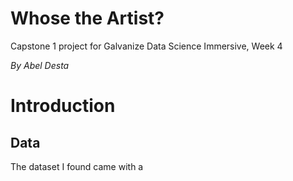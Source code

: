 # Whose the Artist?
Capstone 1 project for Galvanize Data Science Immersive, Week 4

*By Abel Desta*

# Introduction
## Data
The dataset I found came with a 